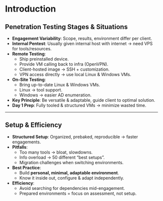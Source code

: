 # Introduction
## Penetration Testing Stages & Situations

- **Engagement Variability**: Scope, results, environment differ per client.  
- **Internal Pentest**: Usually given internal host with internet → need VPS for tools/resources.  
- **Remote Testing**:  
  - Ship preinstalled device.  
  - Provide VM calling back to infra (OpenVPN).  
  - Client-hosted image → SSH + customization.  
  - VPN access directly → use local Linux & Windows VMs.  
- **On-Site Testing**:  
  - Bring up-to-date Linux & Windows VMs.  
  - Linux → tool support.  
  - Windows → easier AD enumeration.  
- **Key Principle**: Be versatile & adaptable, guide client to optimal solution.  
- **Day 1 Prep**: Fully tooled & structured VMs → minimize wasted time.  

---

## Setup & Efficiency

- **Structured Setup**: Organized, prebaked, reproducible → faster engagements.  
- **Pitfalls**:  
  - Too many tools → bloat, slowdowns.  
  - Info overload → 50 different “best setups”.  
  - Migration challenges when switching environments.  
- **Best Practice**:  
  - Build **personal, minimal, adaptable environment**.  
  - Know it inside out, configure & adapt independently.  
- **Efficiency**:  
  - Avoid searching for dependencies mid-engagement.  
  - Prepared environments = focus on assessment, not setup.
 